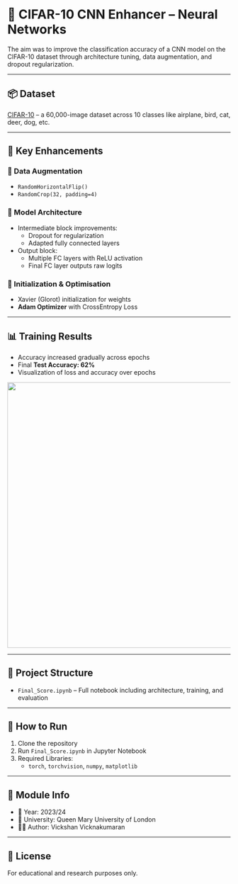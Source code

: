 # 🧠 CIFAR-10 CNN Enhancer – Neural Networks

The aim was to improve the classification accuracy of a CNN model on the CIFAR-10 dataset through architecture tuning, data augmentation, and dropout regularization.

---

## 📦 Dataset

[CIFAR-10](https://www.cs.toronto.edu/~kriz/cifar.html) – a 60,000-image dataset across 10 classes like airplane, bird, cat, deer, dog, etc.

---

## 🧠 Key Enhancements

### 🔁 Data Augmentation
- `RandomHorizontalFlip()`
- `RandomCrop(32, padding=4)`

### 🧱 Model Architecture
- Intermediate block improvements:
  - Dropout for regularization
  - Adapted fully connected layers
- Output block:
  - Multiple FC layers with ReLU activation
  - Final FC layer outputs raw logits

### 🧪 Initialization & Optimisation
- Xavier (Glorot) initialization for weights
- **Adam Optimizer** with CrossEntropy Loss

---

## 📊 Training Results

- Accuracy increased gradually across epochs
- Final **Test Accuracy: 62%**
- Visualization of loss and accuracy over epochs

<p align="center">
  <img src="screenshots/final_plot.png" width="600"/>
</p>

---

## 📂 Project Structure

- `Final_Score.ipynb` – Full notebook including architecture, training, and evaluation

---

## 🚀 How to Run

1. Clone the repository  
2. Run `Final_Score.ipynb` in Jupyter Notebook  
3. Required Libraries:
   - `torch`, `torchvision`, `numpy`, `matplotlib`

---

## 🏫 Module Info

- 📅 Year: 2023/24  
- 🏫 University: Queen Mary University of London  
- 👨‍💻 Author: Vickshan Vicknakumaran

---

## 📜 License

For educational and research purposes only.
